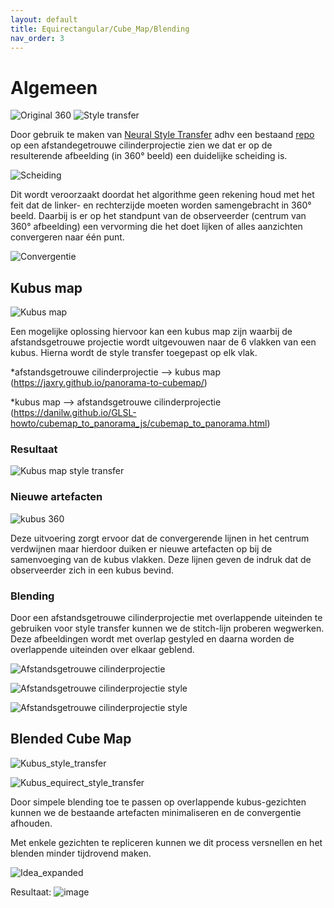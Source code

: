 ```yaml
---
layout: default
title: Equirectangular/Cube_Map/Blending
nav_order: 3
---
```


# Algemeen

![Original 360](../images/360.jpg "360 graden") ![Style transfer](../images/styletransfer.png "style transfer image")

Door gebruik te maken van [Neural Style Transfer](https://doi.org/10.48550/arXiv.1508.06576) adhv een bestaand [repo](https://github.com/crowsonkb/style-transfer-pytorch)
op een afstandegetrouwe cilinderprojectie zien we dat er op de resulterende afbeelding (in 360° beeld) een duidelijke scheiding is.

![Scheiding](../images/scheiding.png "scheiding") 

Dit wordt veroorzaakt doordat het algorithme geen rekening houd met het feit dat de linker- en rechterzijde moeten worden samengebracht in 360° beeld. Daarbij is er op het
standpunt van de observeerder (centrum van 360° afbeelding) een vervorming die het doet lijken of alles aanzichten convergeren naar één punt.

![Convergentie](../images/Convergentie.png "Convergentie")

## Kubus map

![Kubus map](../images/kubus.jpg "kubus map")

Een mogelijke oplossing hiervoor kan een kubus map zijn waarbij de afstandsgetrouwe projectie wordt uitgevouwen naar de 6 vlakken van een kubus. 
Hierna wordt de style transfer toegepast op elk vlak. 

*afstandsgetrouwe cilinderprojectie --> kubus map (https://jaxry.github.io/panorama-to-cubemap/)

*kubus map --> afstandsgetrouwe cilinderprojectie (https://danilw.github.io/GLSL-howto/cubemap_to_panorama_js/cubemap_to_panorama.html)

### Resultaat

![Kubus map style transfer](../images/kubusmaptransfer.png "kubusmaptransfer")

### Nieuwe artefacten

![kubus 360](../images/kubus360.png "kubus 360 hoek")

Deze uitvoering zorgt ervoor dat de convergerende lijnen in het centrum verdwijnen maar hierdoor duiken er nieuwe artefacten op bij de samenvoeging van de kubus vlakken.
Deze lijnen geven de indruk dat de observeerder zich in een kubus bevind.

### Blending

Door een afstandsgetrouwe cilinderprojectie met overlappende uiteinden te gebruiken voor style transfer kunnen we de stitch-lijn proberen wegwerken.
Deze afbeeldingen wordt met overlap gestyled en daarna worden de overlappende uiteinden over elkaar geblend.

![Afstandsgetrouwe cilinderprojectie](../images/equirectangular_og_test_overlap.png "afstandsgetrouwe cilinderprojectie met overlap")

![Afstandsgetrouwe cilinderprojectie style](../images/monet_overlap.png "afstandsgetrouwe cilinderprojectie met overlap")

![Afstandsgetrouwe cilinderprojectie style](../images/manuel_blended_equirect.png "afstandsgetrouwe cilinderprojectie zonder overlap")

## Blended Cube Map

![Kubus_style_transfer](../images/styled_cube_map.png "Kubus Style Transfer")

![Kubus_equirect_style_transfer](../images/Cubemap_equirectangluar_styled.png "Kubus_equirect Style Transfer")

Door simpele blending toe te passen op overlappende kubus-gezichten kunnen we de bestaande artefacten minimaliseren en de convergentie afhouden.

Met enkele gezichten te repliceren kunnen we dit process versnellen en het blenden minder tijdrovend maken.

![Idea_expanded](https://user-images.githubusercontent.com/60694521/210592705-c8979797-465c-4832-b7d2-fdf8279475ae.png)

Resultaat:
![image](https://user-images.githubusercontent.com/60694521/210591876-7b680c02-acb1-4deb-b588-512caba279be.png)








